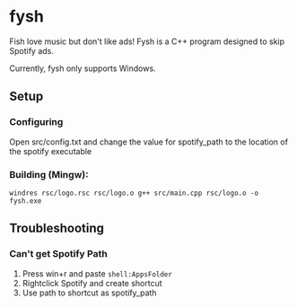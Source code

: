# fysh
Fish love music but don't like ads! Fysh is a C++ program designed to skip Spotify ads.

Currently, fysh only supports Windows. 

## Setup
### Configuring
Open src/config.txt and change the value for spotify_path to the location of the spotify executable

### Building (Mingw):
``windres rsc/logo.rsc rsc/logo.o
g++ src/main.cpp rsc/logo.o -o fysh.exe``

## Troubleshooting
### Can't get Spotify Path
1. Press win+r and paste `shell:AppsFolder`
2. Rightclick Spotify and create shortcut
3. Use path to shortcut as spotify_path